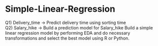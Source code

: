 # Simple-Linear-Regression
Q1) Delivery_time -> Predict delivery time using sorting time  
Q2) Salary_hike -> Build a prediction model for Salary_hike 
Build a simple linear regression model by performing EDA and do necessary transformations and select the best model using R or Python.
